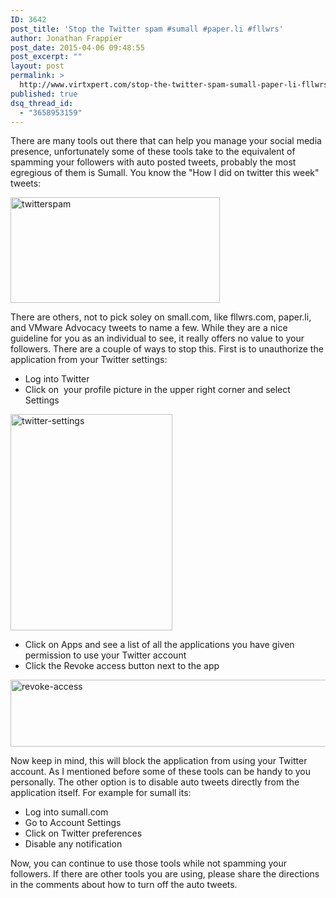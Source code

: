 ```yaml
---
ID: 3642
post_title: 'Stop the Twitter spam #sumall #paper.li #fllwrs'
author: Jonathan Frappier
post_date: 2015-04-06 09:48:55
post_excerpt: ""
layout: post
permalink: >
  http://www.virtxpert.com/stop-the-twitter-spam-sumall-paper-li-fllwrs/
published: true
dsq_thread_id:
  - "3658953159"
---
```

There are many tools out there that can help you manage your social media presence, unfortunately some of these tools take to the equivalent of spamming your followers with auto posted tweets, probably the most egregious of them is Sumall. You know the "How I did on twitter this week" tweets:

<a href="http://www.virtxpert.com/wp-content/uploads/2015/04/twitterspam.png"><img class="aligncenter size-full wp-image-3643" src="http://www.virtxpert.com/wp-content/uploads/2015/04/twitterspam.png" alt="twitterspam" width="335" height="169" /></a>

There are others, not to pick soley on small.com, like fllwrs.com, paper.li, and VMware Advocacy tweets to name a few. While they are a nice guideline for you as an individual to see, it really offers no value to your followers. There are a couple of ways to stop this. First is to unauthorize the application from your Twitter settings:
<ul>
	<li>Log into Twitter</li>
	<li>Click on  your profile picture in the upper right corner and select Settings</li>
</ul>
<a href="http://www.virtxpert.com/wp-content/uploads/2015/04/twitter-settings.png"><img class="aligncenter size-full wp-image-3644" src="http://www.virtxpert.com/wp-content/uploads/2015/04/twitter-settings.png" alt="twitter-settings" width="259" height="346" /></a>
<ul>
	<li>Click on Apps and see a list of all the applications you have given permission to use your Twitter account</li>
	<li>Click the Revoke access button next to the app</li>
</ul>
<a href="http://www.virtxpert.com/wp-content/uploads/2015/04/revoke-access.png"><img class="aligncenter size-full wp-image-3645" src="http://www.virtxpert.com/wp-content/uploads/2015/04/revoke-access.png" alt="revoke-access" width="592" height="107" /></a>

Now keep in mind, this will block the application from using your Twitter account. As I mentioned before some of these tools can be handy to you personally. The other option is to disable auto tweets directly from the application itself. For example for sumall its:
<ul>
	<li>Log into sumall.com</li>
	<li>Go to Account Settings</li>
	<li>Click on Twitter preferences</li>
	<li>Disable any notification</li>
</ul>
Now, you can continue to use those tools while not spamming your followers. If there are other tools you are using, please share the directions in the comments about how to turn off the auto tweets.